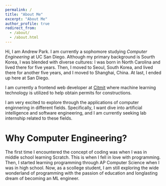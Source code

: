 ```yaml
---
permalink: /
title: "About Me"
excerpt: "About Me"
author_profile: true
redirect_from:
  - /about/
  - /about.html
---
```


Hi, I am Andrew Park. I am currently a sophomore studying _Computer Engineering_ at UC San Diego. Although my primary background is Sourth Korea, I was blended with diverse cultures: I was born in North Carolina and lived there for five years. Then, I moved to Seoul, South Korea, and lived there for another five years, and I moved to Shanghai, China. At last, I ended up here at San Diego.

I am currently a frontend web developer at [Citmit](https://citmit.info/) where machine learning technology is utilized to help obtain permits for constructions.

I am very excited to explore through the applications of computer enginnering in different fields. Specifically, I want dive into artificial intelligence and software engineering, and I am currently seeking lab internship related to these fields.

# Why Computer Engineering?

The first time I encountered the concept of coding was when I was in middle school learning Scratch. This is when I fell in love with programming. Then, I started learning programming through AP Computer Science when I was in high school. Now, as a scollege student, I am still exploring the wide wonderland of programming with the passion of education and longlasting dream of becoming an ML engineer.
